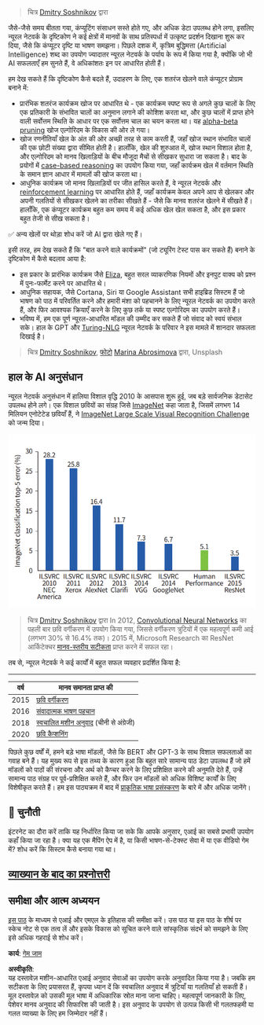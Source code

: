 > चित्र [Dmitry Soshnikov](http://soshnikov.com) द्वारा

जैसे-जैसे समय बीतता गया, कंप्यूटिंग संसाधन सस्ते होते गए, और अधिक डेटा उपलब्ध होने लगा, इसलिए न्यूरल नेटवर्क के दृष्टिकोण ने कई क्षेत्रों में मानवों के साथ प्रतिस्पर्धा में उत्कृष्ट प्रदर्शन दिखाना शुरू कर दिया, जैसे कि कंप्यूटर दृष्टि या भाषण समझना। पिछले दशक में, कृत्रिम बुद्धिमत्ता (Artificial Intelligence) शब्द का उपयोग ज्यादातर न्यूरल नेटवर्क के पर्याय के रूप में किया गया है, क्योंकि जो भी AI सफलताएँ हम सुनते हैं, वे अधिकांशतः इन पर आधारित होती हैं।

हम देख सकते हैं कि दृष्टिकोण कैसे बदले हैं, उदाहरण के लिए, एक शतरंज खेलने वाले कंप्यूटर प्रोग्राम बनाने में:

* प्रारंभिक शतरंज कार्यक्रम खोज पर आधारित थे - एक कार्यक्रम स्पष्ट रूप से अगले कुछ चालों के लिए एक प्रतिकारी के संभावित चालों का अनुमान लगाने की कोशिश करता था, और कुछ चालों में प्राप्त होने वाली सर्वोत्तम स्थिति के आधार पर एक सर्वोत्तम चाल का चयन करता था। यह [alpha-beta pruning](https://en.wikipedia.org/wiki/Alpha%E2%80%93beta_pruning) खोज एल्गोरिदम के विकास की ओर ले गया।
* खोज रणनीतियाँ खेल के अंत की ओर अच्छी तरह से काम करती हैं, जहाँ खोज स्थान संभावित चालों की एक छोटी संख्या द्वारा सीमित होती है। हालाँकि, खेल की शुरुआत में, खोज स्थान विशाल होता है, और एल्गोरिदम को मानव खिलाड़ियों के बीच मौजूदा मैचों से सीखकर सुधारा जा सकता है। बाद के प्रयोगों में [case-based reasoning](https://en.wikipedia.org/wiki/Case-based_reasoning) का उपयोग किया गया, जहाँ कार्यक्रम खेल में वर्तमान स्थिति के समान ज्ञान आधार में मामलों की खोज करता था।
* आधुनिक कार्यक्रम जो मानव खिलाड़ियों पर जीत हासिल करते हैं, वे न्यूरल नेटवर्क और [reinforcement learning](https://en.wikipedia.org/wiki/Reinforcement_learning) पर आधारित होते हैं, जहाँ कार्यक्रम केवल अपने आप से खेलकर और अपनी गलतियों से सीखकर खेलने का तरीका सीखते हैं - जैसे कि मानव शतरंज खेलने में सीखते हैं। हालाँकि, एक कंप्यूटर कार्यक्रम बहुत कम समय में कई अधिक खेल खेल सकता है, और इस प्रकार बहुत तेजी से सीख सकता है।

✅ अन्य खेलों पर थोड़ा शोध करें जो AI द्वारा खेले गए हैं।

इसी तरह, हम देख सकते हैं कि "बात करने वाले कार्यक्रमों" (जो ट्यूरिंग टेस्ट पास कर सकते हैं) बनाने के दृष्टिकोण में कैसे बदलाव आया है:

* इस प्रकार के प्रारंभिक कार्यक्रम जैसे [Eliza](https://en.wikipedia.org/wiki/ELIZA), बहुत सरल व्याकरणिक नियमों और इनपुट वाक्य को प्रश्न में पुनः-फार्मेट करने पर आधारित थे।
* आधुनिक सहायक, जैसे Cortana, Siri या Google Assistant सभी हाइब्रिड सिस्टम हैं जो भाषण को पाठ में परिवर्तित करने और हमारी मंशा को पहचानने के लिए न्यूरल नेटवर्क का उपयोग करते हैं, और फिर आवश्यक क्रियाएँ करने के लिए कुछ तर्क या स्पष्ट एल्गोरिदम का उपयोग करते हैं।
* भविष्य में, हम एक पूर्ण न्यूरल-आधारित मॉडल की उम्मीद कर सकते हैं जो संवाद को स्वयं संभाल सके। हाल के GPT और [Turing-NLG](https://turing.microsoft.com/) न्यूरल नेटवर्क के परिवार ने इस मामले में शानदार सफलता दिखाई है।

> चित्र [Dmitry Soshnikov](http://soshnikov.com), [फोटो](https://unsplash.com/photos/r8LmVbUKgns) [Marina Abrosimova](https://unsplash.com/@abrosimova_marina_foto) द्वारा, Unsplash

## हाल के AI अनुसंधान

न्यूरल नेटवर्क अनुसंधान में हालिया विशाल वृद्धि 2010 के आसपास शुरू हुई, जब बड़े सार्वजनिक डेटासेट उपलब्ध होने लगे। एक विशाल छवियों का संग्रह जिसे [ImageNet](https://en.wikipedia.org/wiki/ImageNet) कहा जाता है, जिसमें लगभग 14 मिलियन एनोटेटेड छवियाँ हैं, ने [ImageNet Large Scale Visual Recognition Challenge](https://image-net.org/challenges/LSVRC/) को जन्म दिया।

![ILSVRC Accuracy](../../../../lessons/1-Intro/images/ilsvrc.gif)

> चित्र [Dmitry Soshnikov](http://soshnikov.com) द्वारा
In 2012, [Convolutional Neural Networks](../4-ComputerVision/07-ConvNets/README.md) का पहली बार छवि वर्गीकरण में उपयोग किया गया, जिससे वर्गीकरण त्रुटियों में एक महत्वपूर्ण कमी आई (लगभग 30% से 16.4% तक)। 2015 में, Microsoft Research का ResNet आर्किटेक्चर [मानव-स्तरीय सटीकता](https://doi.org/10.1109/ICCV.2015.123) प्राप्त करने में सफल रहा।

तब से, न्यूरल नेटवर्क ने कई कार्यों में बहुत सफल व्यवहार प्रदर्शित किया है:

---

वर्ष | मानव समानता प्राप्त की
-----|--------
2015 | [छवि वर्गीकरण](https://doi.org/10.1109/ICCV.2015.123)
2016 | [संवादात्मक भाषण पहचान](https://arxiv.org/abs/1610.05256)
2018 | [स्वचालित मशीन अनुवाद](https://arxiv.org/abs/1803.05567) (चीनी से अंग्रेजी)
2020 | [छवि कैप्शनिंग](https://arxiv.org/abs/2009.13682)

पिछले कुछ वर्षों में, हमने बड़े भाषा मॉडलों, जैसे कि BERT और GPT-3 के साथ विशाल सफलताओं का गवाह बने हैं। यह मुख्य रूप से इस तथ्य के कारण हुआ कि बहुत सारे सामान्य पाठ डेटा उपलब्ध हैं जो हमें मॉडलों को पाठों की संरचना और अर्थ को कैप्चर करने के लिए प्रशिक्षित करने की अनुमति देते हैं, उन्हें सामान्य पाठ संग्रह पर पूर्व-प्रशिक्षित करते हैं, और फिर उन मॉडलों को अधिक विशिष्ट कार्यों के लिए विशेषीकृत करते हैं। हम इस पाठ्यक्रम में बाद में [प्राकृतिक भाषा प्रसंस्करण](../5-NLP/README.md) के बारे में और अधिक जानेंगे।

## 🚀 चुनौती

इंटरनेट का दौरा करें ताकि यह निर्धारित किया जा सके कि आपके अनुसार, एआई का सबसे प्रभावी उपयोग कहाँ किया जा रहा है। क्या यह एक मैपिंग ऐप में है, या किसी भाषण-से-टेक्स्ट सेवा में या एक वीडियो गेम में? शोध करें कि सिस्टम कैसे बनाया गया था।

## [व्याख्यान के बाद का प्रश्नोत्तरी](https://red-field-0a6ddfd03.1.azurestaticapps.net/quiz/201)

## समीक्षा और आत्म अध्ययन

[इस पाठ](https://github.com/microsoft/ML-For-Beginners/tree/main/1-Introduction/2-history-of-ML) के माध्यम से एआई और एमएल के इतिहास की समीक्षा करें। उस पाठ या इस पाठ के शीर्ष पर स्केच नोट से एक तत्व लें और इसके विकास को सूचित करने वाले सांस्कृतिक संदर्भ को समझने के लिए इसे अधिक गहराई से शोध करें।

**कार्य**: [गेम जाम](assignment.md)

**अस्वीकृति**:  
यह दस्तावेज़ मशीन-आधारित एआई अनुवाद सेवाओं का उपयोग करके अनुवादित किया गया है। जबकि हम सटीकता के लिए प्रयासरत हैं, कृपया ध्यान दें कि स्वचालित अनुवाद में त्रुटियाँ या गलतियाँ हो सकती हैं। मूल दस्तावेज़ को उसकी मूल भाषा में अधिकारिक स्रोत माना जाना चाहिए। महत्वपूर्ण जानकारी के लिए, पेशेवर मानव अनुवाद की सिफारिश की जाती है। इस अनुवाद के उपयोग से उत्पन्न किसी भी गलतफहमी या गलत व्याख्या के लिए हम जिम्मेदार नहीं हैं।